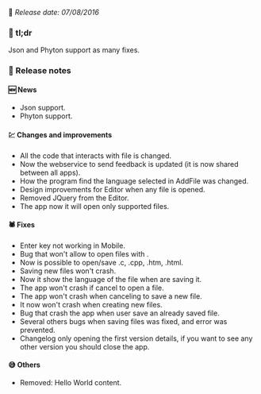 [comment]: <> (Version name: v1.2.62)
[comment]: <> (Released at: 07/08/2016)
[comment]: <> (Brief description: Json and Phyton support as many fixes)

📅 _Release date: 07/08/2016_

### 💬 tl;dr
Json and Phyton support as many fixes.

### 📰 Release notes
#### 🆕 News
* Json support.
* Phyton support.

#### 💹 Changes and improvements
* All the code that interacts with file is changed.
* Now the webservice to send feedback is updated (it is now shared between all apps).
* How the program find the language selected in AddFile was changed.
* Design improvements for Editor when any file is opened.
* Removed JQuery from the Editor.
* The app now it will open only supported files.

#### 🕷 Fixes
* Enter key not working in Mobile.
* Bug that won't allow to open files with \.
* Now is possible to open/save .c, .cpp, .htm, .html.
* Saving new files won't crash.
* Now it show the language of the file when are saving it.
* The app won't crash if cancel to open a file.
* The app won't crash when canceling to save a new file.
* It now won't crash when creating new files.
* Bug that crash the app when user save an already saved file.
* Several others bugs when saving files was fixed, and error was prevented.
* Changelog only opening the first version details, if you want to see any other version you should close the app.

#### 😅 Others
* Removed: Hello World content.